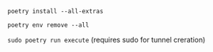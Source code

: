 `poetry install --all-extras`

`poetry env remove --all`

`sudo poetry run execute` (requires sudo for tunnel creration)
